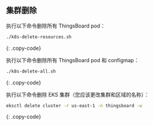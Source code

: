 ## 集群删除

执行以下命令删除所有 ThingsBoard pod：

```bash
./k8s-delete-resources.sh
```
{: .copy-code}

执行以下命令删除所有 ThingsBoard pod 和 configmap：

```bash
./k8s-delete-all.sh
```
{: .copy-code}

执行以下命令删除 EKS 集群（您应该更改集群和区域的名称）：

```bash
eksctl delete cluster -r us-east-1 -n thingsboard -w
```
{: .copy-code}